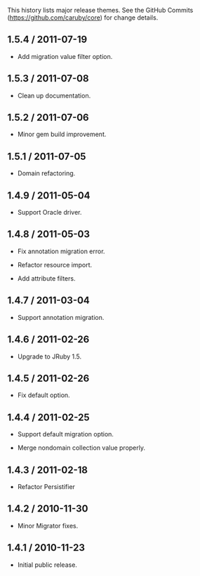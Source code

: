 This history lists major release themes. See the GitHub Commits (https://github.com/caruby/core)
for change details.

1.5.4 / 2011-07-19
------------------
* Add migration value filter option.

1.5.3 / 2011-07-08
------------------
* Clean up documentation.

1.5.2 / 2011-07-06
------------------
* Minor gem build improvement.

1.5.1 / 2011-07-05
------------------
* Domain refactoring.

1.4.9 / 2011-05-04
------------------
* Support Oracle driver.

1.4.8 / 2011-05-03
------------------
* Fix annotation migration error.

* Refactor resource import.

* Add attribute filters.

1.4.7 / 2011-03-04
------------------
* Support annotation migration.

1.4.6 / 2011-02-26
------------------
* Upgrade to JRuby 1.5.

1.4.5 / 2011-02-26
------------------
* Fix default option.

1.4.4 / 2011-02-25
------------------
* Support default migration option.

* Merge nondomain collection value properly.

1.4.3 / 2011-02-18
------------------
* Refactor Persistifier

1.4.2 / 2010-11-30
------------------
* Minor Migrator fixes.

1.4.1 / 2010-11-23
------------------
* Initial public release.
